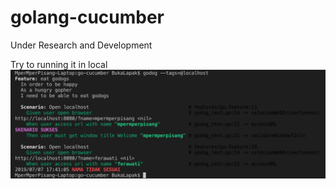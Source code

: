 # golang-cucumber

Under Research and Development

Try to running it in local
<br>
<img src="https://github.com/mpermperpisang/go-cucumber/blob/master/images/Screen%20Shot%202019-07-07%20at%2017.41.14.png" />
</br>

